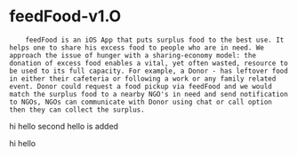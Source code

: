 # feedFood-v1.O


        feedFood is an iOS App that puts surplus food to the best use. It helps one to share his excess food to people who are in need. We approach the issue of hunger with a sharing-economy model: the donation of excess food enables a vital, yet often wasted, resource to be used to its full capacity. For example, a Donor - has leftover food in either their cafeteria or following a work or any family related event. Donor could request a food pickup via feedFood and we would match the surplus food to a nearby NGO's in need and send notification to NGOs, NGOs can communicate with Donor using chat or call option then they can collect the surplus.
hi hello
second hello is added 

hi hello
